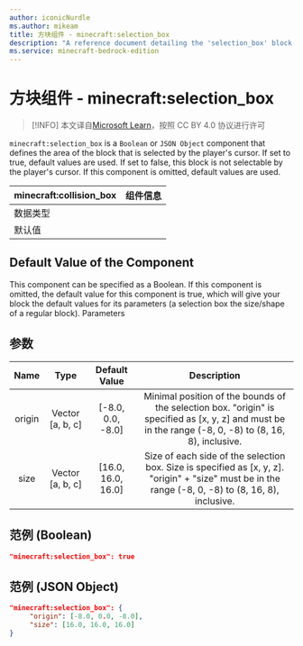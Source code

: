 ```yaml
---
author: iconicNurdle
ms.author: mikeam
title: 方块组件 - minecraft:selection_box
description: "A reference document detailing the 'selection_box' block component"
ms.service: minecraft-bedrock-edition
---
```


# 方块组件 - minecraft:selection_box

> [!INFO]
> 本文译自[Microsoft Learn](https://learn.microsoft.com/en-us/minecraft/creator/)，按照 CC BY 4.0 协议进行许可

`minecraft:selection_box` is a `Boolean` or `JSON Object` component that defines the area of the block that is selected by the player's cursor. If set to true, default values are used. If set to false, this block is not selectable by the player's cursor. If this component is omitted, default values are used.

| minecraft:collision_box | 组件信息 |
| ----------------------- | -------- |
| 数据类型                |          |
| 默认值                  |          |

## Default Value of the Component

This component can be specified as a Boolean. If this component is omitted, the default value for this component is true, which will give your block the default values for its parameters (a selection box the size/shape of a regular block).
Parameters

## 参数

| Name| Type |Default Value| Description
:-----------:|:-----------:|:-----------:|:-----------:
| origin| Vector [a, b, c] | [-8.0, 0.0, -8.0]| Minimal position of the bounds of the selection box. "origin" is specified as [x, y, z] and must be in the range (-8, 0, -8) to (8, 16, 8), inclusive.|
| size| Vector [a, b, c] | [16.0, 16.0, 16.0]| Size of each side of the selection box. Size is specified as [x, y, z]. "origin" + "size" must be in the range (-8, 0, -8) to (8, 16, 8), inclusive.|

## 范例 (Boolean)

```json
"minecraft:selection_box": true
```

## 范例 (JSON Object)

```json
"minecraft:selection_box": {
     "origin": [-8.0, 0.0, -8.0],
     "size": [16.0, 16.0, 16.0]
}
```
